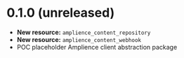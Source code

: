 0.1.0 (unreleased)
==================
- **New resource:** `amplience_content_repository`
- **New resource:** `amplience_content_webhook`
- POC placeholder Amplience client abstraction package